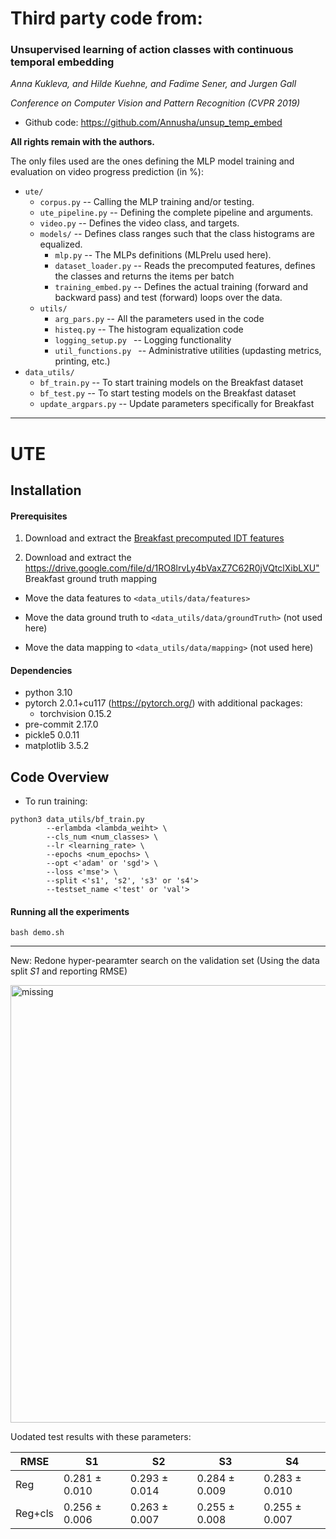# Third party code from:

### **Unsupervised learning of action classes with continuous temporal embedding**
*Anna Kukleva, and Hilde Kuehne, and Fadime Sener, and Jurgen Gall*

*Conference on Computer Vision and Pattern Recognition (CVPR 2019)*

- Github code: https://github.com/Annusha/unsup_temp_embed

**All rights remain with the authors.**

The only files used are the ones defining the MLP model training and evaluation on video progress prediction (in %):

- ```ute/```
    - ```corpus.py``` -- Calling the MLP training and/or testing.
    - ```ute_pipeline.py``` -- Defining the complete pipeline and arguments.
    - ```video.py``` -- Defines the video class, and targets.
    - ```models/``` -- Defines class ranges such that the class histograms are equalized.
        - ```mlp.py``` -- The MLPs definitions (MLPrelu used here).
        - ```dataset_loader.py``` -- Reads the precomputed features, defines the classes and returns the items per batch
        - ```training_embed.py``` -- Defines the actual training (forward and backward pass) and test (forward) loops over the data.
    - ```utils/``` 
        - ```arg_pars.py``` -- All the parameters used in the code
        - ```histeq.py``` -- The histogram equalization code
        - ```logging_setup.py ``` -- Logging functionality
        - ```util_functions.py ``` -- Administrative utilities (updasting metrics, printing, etc.)
- ```data_utils/```
    - ```bf_train.py``` -- To start training models on the Breakfast dataset 
    - ```bf_test.py``` -- To start testing models on the Breakfast dataset 
    - ```update_argpars.py``` -- Update parameters specifically for Breakfast

------------------------------------

# UTE
## Installation

#### Prerequisites

1. Download and extract the <a href="https://drive.google.com/file/d/1DbYnU2GBb68CxEt2I50QZm17KGYKNR1L"> Breakfast precomputed IDT features</a>

2. Download and extract the <https://drive.google.com/file/d/1RO8lrvLy4bVaxZ7C62R0jVQtclXibLXU"> Breakfast ground truth mapping</a>

- Move the data features to ```<data_utils/data/features>```

- Move the data ground truth to ```<data_utils/data/groundTruth>``` (not used here)

- Move the data mapping to ```<data_utils/data/mapping>``` (not used here)


#### Dependencies

- python 3.10
- pytorch 2.0.1+cu117 (https://pytorch.org/) with additional packages:
    - torchvision 0.15.2
- pre-commit 2.17.0
- pickle5 0.0.11
- matplotlib 3.5.2

## Code Overview

- To run training:

```
python3 data_utils/bf_train.py  
        --erlambda <lambda_weiht> \
        --cls_num <num_classes> \
        --lr <learning_rate> \
        --epochs <num_epochs> \
        --opt <'adam' or 'sgd'> \ 
        --loss <'mse'> \
        --split <'s1', 's2', 's3' or 's4'> 
        --testset_name <'test' or 'val'>
```

#### Running all the experiments 

```bash demo.sh```

<hr/>

New: Redone hyper-pearamter search on the validation set (Using the data split _S1_ and reporting RMSE)

<img src='outputs/val-search.png' alt='missing' style='width:700px;' />

Uodated test results with these parameters:

| RMSE    | S1             |  S2            | S3             | S4             |
|---------|----------------|----------------|----------------|----------------|
| Reg     | 0.281  ± 0.010 | 0.293  ± 0.014 | 0.284  ± 0.009 | 0.283  ± 0.010 |
| Reg+cls | 0.256  ± 0.006 | 0.263  ± 0.007 | 0.255  ± 0.008 | 0.255  ± 0.007 |
